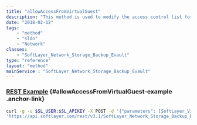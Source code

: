 ```yaml
---
title: "allowAccessFromVirtualGuest"
description: "This method is used to modify the access control list for this Storage volume.  The SoftLayer_Virtual_Guest objects which have been allowed access to this storage will be listed in the allowedVirtualGuests property of this storage volume. "
date: "2018-02-12"
tags:
    - "method"
    - "sldn"
    - "Network"
classes:
    - "SoftLayer_Network_Storage_Backup_Evault"
type: "reference"
layout: "method"
mainService : "SoftLayer_Network_Storage_Backup_Evault"
---
```


### [REST Example](#allowAccessFromVirtualGuest-example) <a href="/article/rest/"><i class="fas fa-question"></i></a> {#allowAccessFromVirtualGuest-example .anchor-link} 
```bash
curl -g -u $SL_USER:$SL_APIKEY -X POST -d '{"parameters": [SoftLayer_Virtual_Guest]}' \
'https://api.softlayer.com/rest/v3.1/SoftLayer_Network_Storage_Backup_Evault/{SoftLayer_Network_Storage_Backup_EvaultID}/allowAccessFromVirtualGuest'
```
